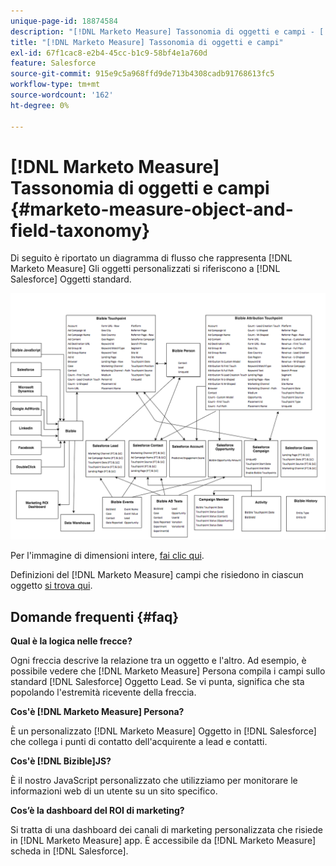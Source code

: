 ```yaml
---
unique-page-id: 18874584
description: "[!DNL Marketo Measure] Tassonomia di oggetti e campi - [!DNL Marketo Measure]"
title: "[!DNL Marketo Measure] Tassonomia di oggetti e campi"
exl-id: 67f1cac8-e2b4-45cc-b1c9-58bf4e1a760d
feature: Salesforce
source-git-commit: 915e9c5a968ffd9de713b4308cadb91768613fc5
workflow-type: tm+mt
source-wordcount: '162'
ht-degree: 0%

---
```


# [!DNL Marketo Measure] Tassonomia di oggetti e campi {#marketo-measure-object-and-field-taxonomy}

Di seguito è riportato un diagramma di flusso che rappresenta [!DNL Marketo Measure] Gli oggetti personalizzati si riferiscono a [!DNL Salesforce] Oggetti standard.

![](assets/1-2.png)

Per l&#39;immagine di dimensioni intere, [fai clic qui](assets/bizible-object-and-field-taxonomy-graph-full.png).

Definizioni del [!DNL Marketo Measure] campi che risiedono in ciascun oggetto [si trova qui](/help/introduction-to-marketo-measure/overview-resources/glossary-of-marketo-measure-fields.md).

## Domande frequenti {#faq}

**Qual è la logica nelle frecce?**

Ogni freccia descrive la relazione tra un oggetto e l&#39;altro. Ad esempio, è possibile vedere che [!DNL Marketo Measure] Persona compila i campi sullo standard [!DNL Salesforce] Oggetto Lead. Se vi punta, significa che sta popolando l&#39;estremità ricevente della freccia.

**Cos&#39;è [!DNL Marketo Measure] Persona?**

È un personalizzato [!DNL Marketo Measure] Oggetto in [!DNL Salesforce] che collega i punti di contatto dell&#39;acquirente a lead e contatti.

**Cos&#39;è [!DNL Bizible]JS?**

È il nostro JavaScript personalizzato che utilizziamo per monitorare le informazioni web di un utente su un sito specifico.

**Cos’è la dashboard del ROI di marketing?**

Si tratta di una dashboard dei canali di marketing personalizzata che risiede in [!DNL Marketo Measure] app. È accessibile da [!DNL Marketo Measure] scheda in [!DNL Salesforce].

